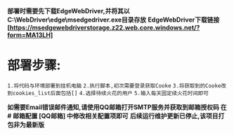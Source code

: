 **部署时需要先下载EdgeWebDriver,并将其以C:\WebDriver\edge\msedgedriver.exe目录存放**
**EdgeWebDriver下载链接 [https://msedgewebdriverstorage.z22.web.core.windows.net/?form=MA13LH]**
# 部署步骤:

`1.将代码与环境部署到挂机电脑`
`2.执行脚本,初次需要登录获取Cooke`
`3.将获取到的Cooke改到cookies_list后面包括[]`
`4.选择待续火花的用户`
`5.输入每天固定续火花时间即可`

**如需要Email错误邮件通知,请使用QQ邮箱打开SMTP服务并获取到邮箱授权码 在 # 邮箱配置 [QQ邮箱] 中修改相关配置项即可**
**后续运行维护更新已停止,该项目打包非为最新版**
